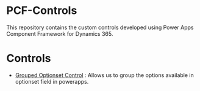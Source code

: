 # PCF-Controls

This repository contains the custom controls developed using Power Apps Component Framework for Dynamics 365.


# Controls

- [Grouped Optionset Control](./Controls/GroupedOptionsetControl) : Allows us to group the options available in optionset field in powerapps.


